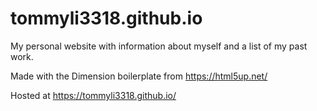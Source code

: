 # tommyli3318.github.io

My personal website with information about myself and a list of my past work.

Made with the Dimension boilerplate from https://html5up.net/

Hosted at https://tommyli3318.github.io/
